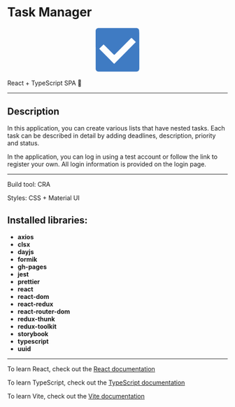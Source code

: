 # Task Manager

<p align="center">
  <img src="src/shared/assets/todo.png" style="width: 100px" alt="logo" />
</p>

React + TypeScript SPA 🚀

<hr>

## Description

In this application, you can create various lists that have nested tasks. Each task can be described in detail by adding deadlines, description, priority and status.


In the application, you can log in using a test account or follow the link to register your own. All login information is provided on the login page.

<hr>

Build tool: CRA

Styles: CSS + Material UI

## Installed libraries:

- **axios**
- **clsx**
- **dayjs**
- **formik**
- **gh-pages**
- **jest**
- **prettier**
- **react** 
- **react-dom**
- **react-redux**
- **react-router-dom**
- **redux-thunk**
- **redux-toolkit**
- **storybook**
- **typescript**
- **uuid**

<hr>

To learn React, check out the [React documentation](https://react.dev/blog/2023/03/16/introducing-react-dev)

To learn TypeScript, check out the [TypeScript documentation](https://www.typescriptlang.org/)

To learn Vite, check out the [Vite documentation](https://vitejs.dev/)